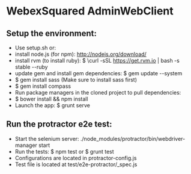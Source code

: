 WebexSquared AdminWebClient 
===========================

Setup the environment:
---------------------
* Use setup.sh or: 
* install node.js (for npm): http://nodejs.org/download/
* install rvm (to install ruby): $ \curl -sSL https://get.rvm.io | bash -s stable --ruby
* update gem and install gem dependencies: $ gem update --system 
* $ gem install sass (Make sure to install sass first)
* $ gem install compass
* Run package managers in the cloned project to pull dependencies: 
* $ bower install && npm install 
* Launch the app: $ grunt serve 

Run the protractor e2e test:
----------------------------

* Start the selenium server: ./node_modules/protractor/bin/webdriver-manager start
* Run the tests: $ npm test or $ grunt test
* Configurations are located in protractor-config.js
* Test file is located at test/e2e-protractor/<test-file>_spec.js

 
